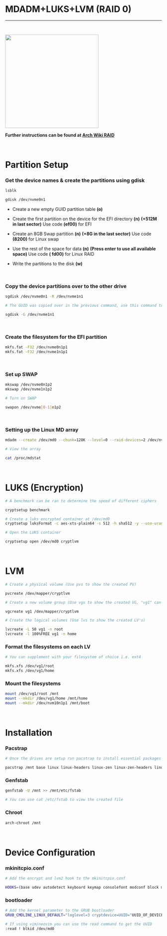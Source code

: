 # **MDADM+LUKS+LVM (RAID 0)**

<!-- >> I have recently gotten my hands on 2 Samsung 980 pro SSD's 2TB. My goal here is maximum speed and iops. I send daily backups to my NAS and an offsite location, so data integrity is not of the utmost importance. This guide will be a general guideline for how to achieve a RAID 0 array using mdadm on arch linux
&nbsp;

<!--### **Create a RAID 0 array from 2 NVME drives** -->
---
&nbsp;  

<img src="https://networkencyclopedia.com/wp-content/uploads/2019/08/raid-0-disk-striping-1024x951.jpg" width="300" height="300">

**Further instructions can be found at [Arch Wiki RAID](https://wiki.archlinux.org/title/RAID#Installation)**

&nbsp;
# **Partition Setup**

### **Get the device names & create the partitions using gdisk**
```bash
lsblk

gdisk /dev/nvme0n1
```
* Create a new empty GUID partition table **(o)**

* Create the first partition on the device for the EFI directory **(n)** **(+512M in last sector)** Use code **(ef00)** for EFI 

*  Create an 8GB Swap partition **(n)** **(+8G in the last sector)** Use code **(8200)** for Linux swap

* Use the rest of the space for data **(n)** **(Press enter to use all available space)** Use code **( fd00)** for Linux RAID

* Write the partitions to the disk **(w)**
 
 &nbsp;

  
 
 ### **Copy the device partitions over to the other drive**
 ```bash
 sgdisk /dev/nvme0n1 -R /dev/nvme1n1

 # The GUID was copied over in the previous command, use this command to create a new unique GUID on one of the drives
 
 sgdisk -G /dev/nvme1n1
 ```
&nbsp;

### **Create the filesystem for the EFI partition**
```bash
mkfs.fat -F32 /dev/nvme0n1p1
mkfs.fat -F32 /dev/nvme1n1p1
```
&nbsp;
### **Set up SWAP**
```bash
mkswap /dev/nvme0n1p2
mkswap /dev/nvme1n1p2

# Turn on SWAP

swapon /dev/nvme[0-1]n1p2
```
&nbsp;

### **Setting up the Linux MD array**
```bash
mdadm --create /dev/md0 --chunk=128K --level=0 --raid-devices=2 /dev/nvme0n1p3 /dev/nvme1n1p3

# View the array

cat /proc/mdstat
```
&nbsp;

# **LUKS (Encryption)**
```bash
# A benchmark can be ran to determine the speed of different ciphers

cryptsetup benchmark

# Create a luks encrypted container at /dev/md0
cryptsetup luksFormat -c aes-xts-plain64 -s 512 -h sha512 -y --use-urandom /dev/md0

# Open the LUKS container

cryptsetup open /dev/md0 cryptlvm
```
&nbsp;

# **LVM**
```bash
# Create a physical volume (Use pvs to show the created PV)

pvcreate /dev/mapper/cryptlvm

# Create a new volume group (Use vgs to show the created VG, "vg1" can be supplemented with any desired name)

vgcreate vg1 /dev/mapper/cryptlvm 

# Create the logical volumes (Use lvs to show the created LV's)

lvcreate -L 50 vg1 -n root
lvcreate -l 100%FREE vg1 -n home
```
### **Format the filesystems on each LV**
```bash
# You can supplement with your filesystem of choice i.e. ext4

mkfs.xfs /dev/vg1/root
mkfs.xfs /dev/vg1/home
```
### **Mount the filesystems**
```bash
mount /dev/vg1/root /mnt
mount --mkdir /dev/vg1/home /mnt/home
mount --mkdir /dev/nvm10n1p1 /mnt/boot
```
&nbsp;

# **Installation** 
### **Pacstrap**
```bash
# Once the drives are setup run pacstrap to install essential packages to the newly mounted system at /mnt

pacstrap /mnt base linux linux-headers linux-zen linux-zen-headers linux-hardened linux-hardened-headers linux-firmware sof-firmware amd-ucode lvm2 mdadm git neovim reflector man-db dosfstools xfsprogs
```
### **Genfstab**
```bash
genfstab -U /mnt >> /mnt/etc/fstab

# You can use cat /etc/fstab to view the created file
```
### **Chroot**
```bash
arch-chroot /mnt
```
&nbsp;

# **Device Configuration**
### **mkinitcpio.conf**
```bash
# Add the encrypt and lvm2 hook to the mkinitcpio.conf

HOOKS=(base udev autodetect keyboard keymap consolefont modconf block mdadm_udev encrypt lvm2 filesystems fsck)
```
### **bootloader**
```bash
# Add the kernel parameter to the GRUB bootloader
GRUB_CMDLINE_LINUX_DEFAULT="loglevel=3 cryptdevice=UUID="UUID_OF_DEVICE:cryptlvm root=/dev/vg1/root

# If using vim/neovim you can use the read command to get the UUID
:read ! blkid /dev/md0
```
